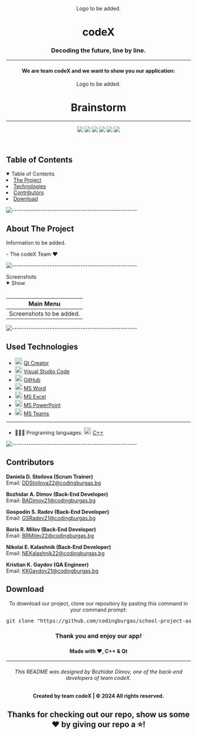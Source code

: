 <p align="center">
     Logo to be added.
</p>
    
<h1 align="center"> codeX </h1>
<h3 align="center"> Decoding the future, line by line. </h3>  
    
<hr>
    <h4 align="center">We are team codeX and we want to show you our application: </h4>
    <p align="center"> Logo to be added. </p>
    <h1 align="center"> Brainstorm </h1>
<hr>
    
<p align="center">
    <img src = "https://img.shields.io/github/languages/count/codingburgas/school-project-assignment-codex?style=for-the-badge">
    <img src = "https://img.shields.io/github/contributors/codingburgas/school-project-assignment-codex?style=for-the-badge">
    <img src = "https://img.shields.io/github/repo-size/codingburgas/school-project-assignment-codex?style=for-the-badge">
    <img src = "https://img.shields.io/github/last-commit/codingburgas/school-project-assignment-codex?style=for-the-badge">
    <img src = "https://img.shields.io/github/languages/top/codingburgas/school-project-assignment-codex?style=for-the-badge">
    <img src = "https://img.shields.io/github/issues-closed/codingburgas/school-project-assignment-codex?style=for-the-badge">
<p>
<br>
    
<!-- TABLE OF CONTENTS -->
<h2 id="table-of-contents">Table of Contents</h2>
    
<details open="open">
    <summary>Table of Contents</summary>
    <li><a href="#about-the-project">  The Project</a></li>
    <li><a href="#used-technologies">  Technologies</a></li>
    <li><a href="#contributors">   Contributors</a></li>
    <li><a href="#download">    Download</a></li>
</details>
    
![-----------------------------------------------------](https://raw.githubusercontent.com/andreasbm/readme/master/assets/lines/rainbow.png)
    
<!-- ABOUT THE PROJECT -->
<h2 id="about-the-project">About The Project</h2>
    
<p align="justify">
    Information to be added.
</p>
<p> - The codeX Team ❤️</p>
    
    
![-----------------------------------------------------](https://raw.githubusercontent.com/andreasbm/readme/master/assets/lines/rainbow.png)
    
<summary>Screenshots</summary>
<details open="open">
<summary>Show</summary>
<br>
    
    
|                               Main Menu                               |
| :-------------------------------------------------------------------: | 
| Screenshots to be added.                                              |

    
</details>
    
</td></tr></table>
<p></p>
    
![-----------------------------------------------------](https://raw.githubusercontent.com/andreasbm/readme/master/assets/lines/rainbow.png)
    
##  Used Technologies
- <img src="https://cdn.discordapp.com/attachments/819832109031096321/1223633241651544204/IMG_1929-removebg-preview.png?ex=661a9042&is=66081b42&hm=5112349bf9f2598054b645e33b58c8075faf64129ed61e4eb1de069393a60a04&" width="20" alt="Qt Creator Logo"> <a href="https://www.qt.io/product/development-tools">Qt Creator</a>
- <img src="https://upload.wikimedia.org/wikipedia/commons/thumb/9/9a/Visual_Studio_Code_1.35_icon.svg/2048px-Visual_Studio_Code_1.35_icon.svg.png" width="20" alt="Visual Studio Code Logo"> <a href="https://code.visualstudio.com/">Visual Studio Code</a>
- <img src="https://github.githubassets.com/images/modules/logos_page/GitHub-Mark.png" width="20" alt="GitHub Logo"> <a href="https://github.com/">GitHub</a>
- <img src="https://upload.wikimedia.org/wikipedia/commons/thumb/f/fd/Microsoft_Office_Word_%282019%E2%80%93present%29.svg/2203px-Microsoft_Office_Word_%282019%E2%80%93present%29.svg.png" width="20" alt="MS Word Logo"> <a href="https://en.wikipedia.org/wiki/Microsoft_Word">MS Word</a>
- <img src="https://upload.wikimedia.org/wikipedia/commons/thumb/3/34/Microsoft_Office_Excel_%282019%E2%80%93present%29.svg/2203px-Microsoft_Office_Excel_%282019%E2%80%93present%29.svg.png" width="20" alt="MS Excel Logo"> <a href="https://en.wikipedia.org/wiki/Microsoft_Excel">MS Excel</a>
- <img src="https://upload.wikimedia.org/wikipedia/commons/3/3b/Microsoft_PowerPoint_Logo.png" width="20" alt="MS PowerPoint Logo"> <a href="https://bg.wikipedia.org/wiki/Microsoft_PowerPoint">MS PowerPoint</a>
- <img src="https://upload.wikimedia.org/wikipedia/commons/thumb/c/c9/Microsoft_Office_Teams_%282018%E2%80%93present%29.svg/2203px-Microsoft_Office_Teams_%282018%E2%80%93present%29.svg.png" width="20" alt="MS Teams Logo"> <a href="https://www.microsoft.com/en-us/microsoft-teams/group-chat-software">MS Teams</a>
-----------------------------------------------------------------------------------------------------------------------------------
- 👩🏻‍💻 Programing languages: <img src="https://brandslogos.com/wp-content/uploads/thumbs/c-logo-vector.svg" width="20" alt="C++ Logo"> <a href="https://cplusplus.com/">C++</a>
    
![-----------------------------------------------------](https://raw.githubusercontent.com/andreasbm/readme/master/assets/lines/rainbow.png)
    
<!-- CONTRIBUTORS -->
<h2 id="contributors">Contributors</h2>
    
<p>
    
<b>Daniela D. Stoilova (Scrum Trainer)</b> <br>
    Email: <a>DDStoilova22@codingburgas.bg</a> <br>
    
<b>Bozhidar A. Dimov (Back-End Developer)</b> <br>
    Email: <a>BADimov21@codingburgas.bg</a> <br>
    
<b>Gospodin S. Radev (Back-End Developer)</b> <br>
    Email: <a>GSRadev21@codingburgas.bg</a> <br>
    
<b>Boris R. Milev (Back-End Developer)</b> <br>
    Email: <a>BRMilev22@codingburgas.bg</a> <br>

<b>Nikolai E. Kalashnik (Back-End Developer)</b> <br>
    Email: <a>NEKalashnik22@codingburgas.bg</a> <br>

<b>Kristian K. Gaydov (QA Engineer)</b> <br>
    Email: <a>KKGaydov21@codingburgas.bg</a> <br>    
    
</p>
    
<h2 id="download">Download</h2>
    
<p align="center">To download our project, clone our repository by pasting this command in your command prompt:</p>
    
<pre align="center">git clone "https://github.com/codingburgas/school-project-assignment-codex.git"</pre>

<h3 align="center"> Thank you and enjoy our app! <h3>
<h4 align="center"> Made with ❤️, C++ & Qt </h4>

<hr>

<h6 align="center">This README was designed by Bozhidar Dimov, one of the back-end developers of team codeX.</h6>
<h4 align="center"> Created by team codeX | &copy 2024 All rights reserved.</h4>
<h2 align="center">Thanks for checking out our repo, show us some ❤️ by giving our repo a ⭐️!</h2>
